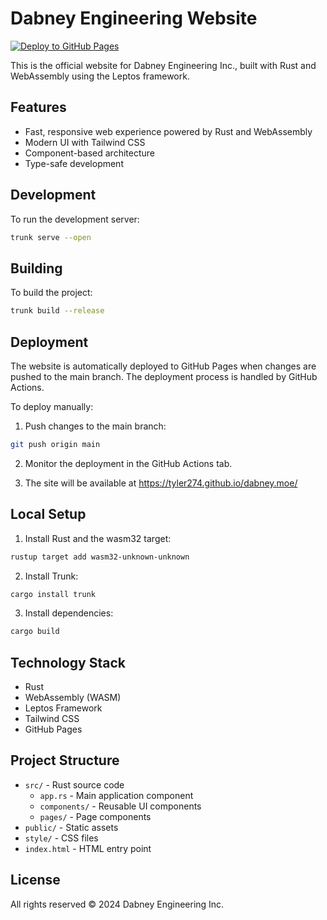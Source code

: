 # Dabney Engineering Website

[![Deploy to GitHub Pages](https://github.com/tyler274/dabney.moe/actions/workflows/deploy.yml/badge.svg)](https://github.com/tyler274/dabney.moe/actions/workflows/deploy.yml)

This is the official website for Dabney Engineering Inc., built with Rust and WebAssembly using the Leptos framework.

## Features

- Fast, responsive web experience powered by Rust and WebAssembly
- Modern UI with Tailwind CSS
- Component-based architecture
- Type-safe development

## Development

To run the development server:

```bash
trunk serve --open
```

## Building

To build the project:

```bash
trunk build --release
```

## Deployment

The website is automatically deployed to GitHub Pages when changes are pushed to the main branch. The deployment process is handled by GitHub Actions.

To deploy manually:

1. Push changes to the main branch:
```bash
git push origin main
```

2. Monitor the deployment in the GitHub Actions tab.

3. The site will be available at https://tyler274.github.io/dabney.moe/

## Local Setup

1. Install Rust and the wasm32 target:
```bash
rustup target add wasm32-unknown-unknown
```

2. Install Trunk:
```bash
cargo install trunk
```

3. Install dependencies:
```bash
cargo build
```

## Technology Stack

- Rust
- WebAssembly (WASM)
- Leptos Framework
- Tailwind CSS
- GitHub Pages

## Project Structure

- `src/` - Rust source code
  - `app.rs` - Main application component
  - `components/` - Reusable UI components
  - `pages/` - Page components
- `public/` - Static assets
- `style/` - CSS files
- `index.html` - HTML entry point

## License

All rights reserved © 2024 Dabney Engineering Inc. 